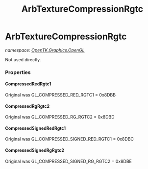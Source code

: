 ﻿---
title: ArbTextureCompressionRgtc
---

# ArbTextureCompressionRgtc
_namespace: [OpenTK.Graphics.OpenGL](N-OpenTK.Graphics.OpenGL.html)_

Not used directly.



### Properties

#### CompressedRedRgtc1
Original was GL_COMPRESSED_RED_RGTC1 = 0x8DBB
#### CompressedRgRgtc2
Original was GL_COMPRESSED_RG_RGTC2 = 0x8DBD
#### CompressedSignedRedRgtc1
Original was GL_COMPRESSED_SIGNED_RED_RGTC1 = 0x8DBC
#### CompressedSignedRgRgtc2
Original was GL_COMPRESSED_SIGNED_RG_RGTC2 = 0x8DBE

